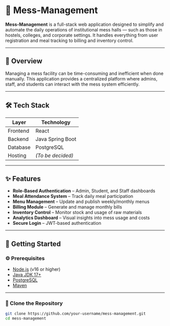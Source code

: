 # 🥗 Mess-Management

**Mess-Management** is a full-stack web application designed to simplify and automate the daily operations of institutional mess halls — such as those in hostels, colleges, and corporate settings. It handles everything from user registration and meal tracking to billing and inventory control.

---

## 📌 Overview

Managing a mess facility can be time-consuming and inefficient when done manually. This application provides a centralized platform where admins, staff, and students can interact with the mess system efficiently.

---

## 🛠️ Tech Stack

| Layer       | Technology         |
|-------------|--------------------|
| Frontend    | React              |
| Backend     | Java Spring Boot   |
| Database    | PostgreSQL         |
| Hosting     | *(To be decided)*  |

---

## ✨ Features

- **Role-Based Authentication** – Admin, Student, and Staff dashboards
- **Meal Attendance System** – Track daily meal participation
- **Menu Management** – Update and publish weekly/monthly menus
- **Billing Module** – Generate and manage monthly bills
- **Inventory Control** – Monitor stock and usage of raw materials
- **Analytics Dashboard** – Visual insights into mess usage and costs
- **Secure Login** – JWT-based authentication

---

## 🚀 Getting Started

### ⚙️ Prerequisites

- [Node.js](https://nodejs.org/en/) (v16 or higher)
- [Java JDK 17+](https://adoptium.net/)
- [PostgreSQL](https://www.postgresql.org/)
- [Maven](https://maven.apache.org/)

---

### 📂 Clone the Repository

```bash
git clone https://github.com/your-username/mess-management.git
cd mess-management
